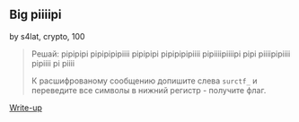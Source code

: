 ## Big piiiipi
by s4lat, crypto, 100

> Решай:
> pipipipi pipipipipiiii pipipipi pipipipipiiii pipiiiipiiiipi pipi piiiipipiiii pipiiii pi piiii
>
> К расшифрованому сообщению допишите слева `surctf_` и переведите все символы в нижний регистр - получите флаг.

[Write-up](WRITEUP.md)
